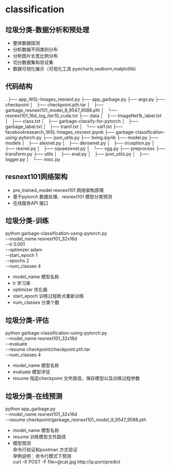 # classification
## 垃圾分类-数据分析和预处理
* 整体数据探测
* 分析数据不同类别分布
* 分析图片长宽比例分布
* 切分数据集和验证集
* 数据可视化展示（可视化工具 pyecharts,seaborn,matplotlib)

## 代码结构
.
├── app_WSL-Images_resnext.py
├── app_garbage.py
├── args.py
├── checkpoint
│   ├── checkpoint.pth.tar
│   ├── garbage_resnext101_model_9_9547_9588.pth
│   └── resnext101_16d_log_iter10_cuda.txt
├── data
│   ├── ImageNet1k_label.txt
│   ├── class.txt
│   ├── garbage-classify-for-pytorch
│   ├── garbage_label.txt
│   ├── train1.txt
│   └── val1.txt
├── facebookresearch_WSL-Images_resnext.ipynb
├── garbage-classification-using-pytorch.py
├── json_utils.py
├── living.ipynb
├── model.py
├── models
│   ├── alexnet.py
│   ├── densenet.py
│   ├── inception.py
│   ├── resnet.py
│   ├── squeezenet.py
│   └── vgg.py
├── preprocess
├── transform.py
├── utils
│   ├── eval.py
│   ├── json_utils.py
│   ├── logger.py
│   └── misc.py

## resnext101网络架构
* pre_trained_model resnext101 网络架构原理
* 基于pytorch 数据处理、resnext101 模型分类预测
* 在线服务API 接口

## 垃圾分类-训练
python garbage-classification-using-pytorch.py \
        --model_name resnext101_32x16d \
        --lr 0.001 \
        --optimizer  adam \
        --start_epoch 1 \
        --epochs 2 \
        --num_classes 4 
* model_name 模型名称
* lr 学习率
* optimizer 优化器
* start_epoch 训练过程断点重新训练
* num_classes 分类个数
## 垃圾分类-评估
python garbage-classification-using-pytorch.py \
    --model_name resnext101_32x16d \
    --evaluate  \
    --resume checkpoint/checkpoint.pth.tar \
    --num_classes 4 
    
* model_name 模型名称
* evaluate 模型评估
* resume 指定checkpoint 文件路径，保存模型以及训练过程参数

## 垃圾分类-在线预测

python app_garbage.py \
    --model_name resnext101_32x16d \
    --resume checkpoint/garbage_resnext101_model_9_9547_9588.pth
    
* model_name 模型名称
* resume 训练模型文件路径    
* 模型预测   
命令行验证和postman 方式验证    
举例说明：命令行模式下预测    
curl -X POST -F file=@cat.jpg http://ip:port/predict